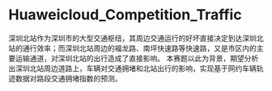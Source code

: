 # Huaweicloud_Competition_Traffic
深圳北站作为深圳市的大型交通枢纽，其周边交通运行的好坏直接决定到达深圳北站的通行效率；而深圳北站周边的福龙路、南坪快速路等快速路，又是市区内的主要运输通道，对深圳北站的出行造成了直接影响。 本赛题以此为背景，期望分析出深圳北站周边道路上，车辆对交通拥堵和北站出行的影响，实现基于网约车辆轨迹数据对路段交通拥堵指数的预测。
